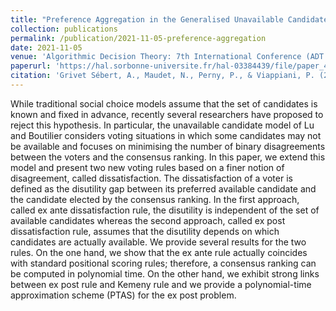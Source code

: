 ```yaml
---
title: "Preference Aggregation in the Generalised Unavailable Candidate Model"
collection: publications
permalink: /publication/2021-11-05-preference-aggregation
date: 2021-11-05
venue: 'Algorithmic Decision Theory: 7th International Conference (ADT 2021)'
paperurl: 'https://hal.sorbonne-universite.fr/hal-03384439/file/paper_44%20%282%29.pdf'
citation: 'Grivet Sébert, A., Maudet, N., Perny, P., & Viappiani, P. (2021). Preference aggregation in the generalised unavailable candidate model. In Algorithmic Decision Theory: 7th International Conference, ADT 2021, Toulouse, France, November 3–5, 2021, Proceedings 7 (pp. 35-50). Springer International Publishing.'
---
```

While traditional social choice models assume that the set of candidates is known and fixed in advance, recently several researchers have proposed to reject this hypothesis. In particular, the unavailable candidate model of Lu and Boutilier considers voting situations in which some candidates may not be available and focuses on minimising the number of binary disagreements between the voters and the consensus ranking. In this paper, we extend this model and present two new voting rules based on a finer notion of disagreement, called dissatisfaction. The dissatisfaction of a voter is defined as the disutility gap between its preferred available candidate and the candidate elected by the consensus ranking. In the first approach, called ex ante dissatisfaction rule, the disutility is independent of the set of available candidates whereas the second approach, called ex post dissatisfaction rule, assumes that the disutility depends on which candidates are actually available. We provide several results for the two rules. On the one hand, we show that the ex ante rule actually coincides with standard positional scoring rules; therefore, a consensus ranking can be computed in polynomial time. On the other hand, we exhibit strong links between ex post rule and Kemeny rule and we provide a polynomial-time approximation scheme (PTAS) for the ex post problem.
